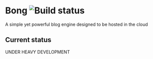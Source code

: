 # Bong ![Build status](https://thecloudtheory.visualstudio.com/Bong/_apis/build/status/BongCI)
A simple yet powerful blog engine designed to be hosted in the cloud

## Current status
UNDER HEAVY DEVELOPMENT
